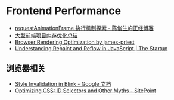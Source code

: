 Frontend Performance
===


- [requestAnimationFrame 执行机制探索 - 陈俊生的正经博客](http://hentaicracker.github.io/2020/rAF.html)
- [大型前端项目内存优化总结](https://mp.weixin.qq.com/s/_wbP0B3EiTjME9Sg3BXqqA#tocbar--9pnk75)
- [Browser Rendering Optimization by james-priest](https://james-priest.github.io/udacity-nanodegree-mws/course-notes/browser-rendering-optimization.html)
- [Understanding Repaint and Reflow in JavaScript | The Startup](https://medium.com/swlh/what-the-heck-is-repaint-and-reflow-in-the-browser-b2d0fb980c08)


## 浏览器相关

- [Style Invalidation in Blink - Google 文档](https://docs.google.com/document/d/1vEW86DaeVs4uQzNFI5R-_xS9TcS1Cs_EUsHRSgCHGu8/edit#)
- [Optimizing CSS: ID Selectors and Other Myths - SitePoint](https://www.sitepoint.com/optimizing-css-id-selectors-and-other-myths/)